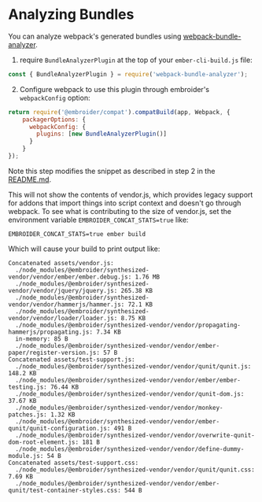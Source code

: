 # Analyzing Bundles

You can analyze webpack's generated bundles using [webpack-bundle-analyzer](https://github.com/webpack-contrib/webpack-bundle-analyzer#webpack-bundle-analyzer).

1. require `BundleAnalyzerPlugin` at the top of your `ember-cli-build.js` file:

```javascript
const { BundleAnalyzerPlugin } = require('webpack-bundle-analyzer');
````

2. Configure webpack to use this plugin through embroider's `webpackConfig` option:

```javascript
return require('@embroider/compat').compatBuild(app, Webpack, {
    packagerOptions: {
      webpackConfig: {
        plugins: [new BundleAnalyzerPlugin()]
      }
    }
});
```

Note this step modifies the snippet as described in step 2 in the [README.md](README.md).

This will not show the contents of vendor.js, which provides legacy support for addons that import things into script context and doesn't go through webpack. To see what is contributing to the size of vendor.js, set the environment variable `EMBROIDER_CONCAT_STATS=true` like:

```
EMBROIDER_CONCAT_STATS=true ember build
```

Which will cause your build to print output like:

```
Concatenated assets/vendor.js:
  ./node_modules/@embroider/synthesized-vendor/vendor/ember/ember.debug.js: 1.76 MB
  ./node_modules/@embroider/synthesized-vendor/vendor/jquery/jquery.js: 265.38 KB
  ./node_modules/@embroider/synthesized-vendor/vendor/hammerjs/hammer.js: 72.1 KB
  ./node_modules/@embroider/synthesized-vendor/vendor/loader/loader.js: 8.75 KB
  ./node_modules/@embroider/synthesized-vendor/vendor/propagating-hammerjs/propagating.js: 7.34 KB
  in-memory: 85 B
  ./node_modules/@embroider/synthesized-vendor/vendor/ember-paper/register-version.js: 57 B
Concatenated assets/test-support.js:
  ./node_modules/@embroider/synthesized-vendor/vendor/qunit/qunit.js: 148.2 KB
  ./node_modules/@embroider/synthesized-vendor/vendor/ember/ember-testing.js: 76.44 KB
  ./node_modules/@embroider/synthesized-vendor/vendor/qunit-dom.js: 37.67 KB
  ./node_modules/@embroider/synthesized-vendor/vendor/monkey-patches.js: 1.32 KB
  ./node_modules/@embroider/synthesized-vendor/vendor/ember-qunit/qunit-configuration.js: 491 B
  ./node_modules/@embroider/synthesized-vendor/vendor/overwrite-qunit-dom-root-element.js: 181 B
  ./node_modules/@embroider/synthesized-vendor/vendor/define-dummy-module.js: 54 B
Concatenated assets/test-support.css:
  ./node_modules/@embroider/synthesized-vendor/vendor/qunit/qunit.css: 7.69 KB
  ./node_modules/@embroider/synthesized-vendor/vendor/ember-qunit/test-container-styles.css: 544 B
```
